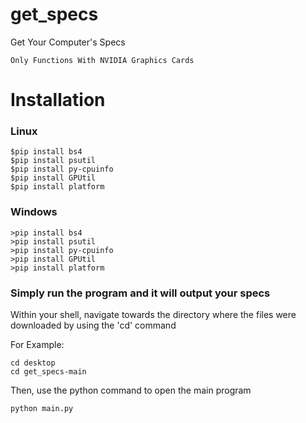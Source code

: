 # get_specs
Get Your Computer's Specs 

`Only Functions With NVIDIA Graphics Cards`

# Installation
### Linux
```
$pip install bs4
$pip install psutil
$pip install py-cpuinfo
$pip install GPUtil
$pip install platform
```
### Windows
```
>pip install bs4
>pip install psutil
>pip install py-cpuinfo
>pip install GPUtil
>pip install platform
```

### Simply run the program and it will output your specs

Within your shell, navigate towards the directory where the files were downloaded by using the 'cd' command

For Example:
```
cd desktop
cd get_specs-main
```
Then, use the python command to open the main program

```
python main.py
```
